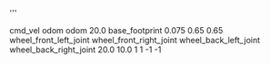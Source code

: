 '''
<?xml version="1.0"?>
<robot xmlns:xacro="http://www.ros.org/wiki/xacro">
  <xacro:macro name="gazebo_control_plugin">
    <gazebo>
      <plugin name="rosa_controller" filename="libgazebo_ros_omni_drive.so">
        <commandTopic>cmd_vel</commandTopic>
        <odometryTopic>odom</odometryTopic>
        <odometryFrame>odom</odometryFrame>
        <odometryRate>20.0</odometryRate>
        <robotBaseFrame>base_footprint</robotBaseFrame>
        <wheel_radius>0.075</wheel_radius>
        <base_length>0.65</base_length>
        <base_width>0.65</base_width>
        <front_left_joint>wheel_front_left_joint</front_left_joint>
        <front_right_joint>wheel_front_right_joint</front_right_joint>
        <rear_left_joint>wheel_back_left_joint</rear_left_joint>
        <rear_right_joint>wheel_back_right_joint</rear_right_joint>
        <wheel_max_speed>20.0</wheel_max_speed>
        <wheel_acceleration>10.0</wheel_acceleration>
        <joint_config>1 1 -1 -1</joint_config>
      </plugin>
    </gazebo>
  </xacro:macro>
</robot>
